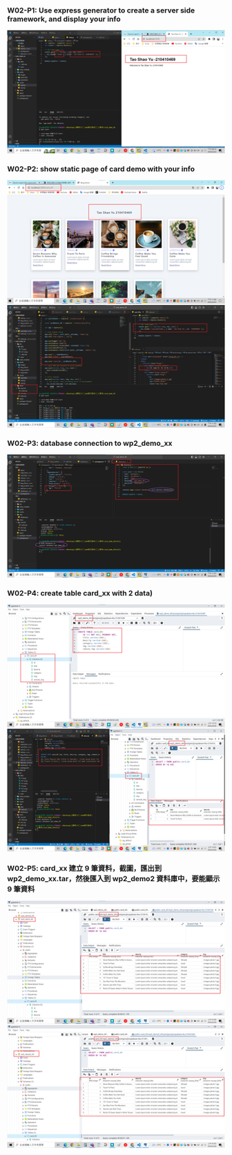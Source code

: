 ### W02-P1: Use express generator to create a server side framework, and display your info

![](P1.png)

### W02-P2: show static page of card demo with your info

![](P2-1.png)
![](P2-2.png)

### W02-P3: database connection to wp2_demo_xx

![](P3.png)

### W02-P4: create table card_xx with 2 data)

![](P4-1.png)
![](P4-2.png)

### W02-P5: card_xx 建立 9 筆資料，截圖，匯出到 wp2_demo_xx.tar，然後匯入到 wp2_demo2 資料庫中，要能顯示 9 筆資料

![](P5-1.png)
![](P5-2.png)
